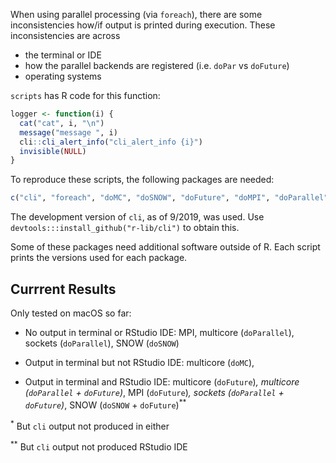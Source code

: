 When using parallel processing (via `foreach`), there are some inconsistencies how/if output is printed during execution. These inconsistencies are across

 * the terminal or IDE
 * how the parallel backends are registered (i.e. `doPar` vs `doFuture`)
 * operating systems

`scripts` has R code for this function:

```r
logger <- function(i) {
  cat("cat", i, "\n")
  message("message ", i)
  cli::cli_alert_info("cli_alert_info {i}")
  invisible(NULL)
}
```

To reproduce these scripts, the following packages are needed:


```r
c("cli", "foreach", "doMC", "doSNOW", "doFuture", "doMPI", "doParallel", "sessioninfo")
```

The development version of `cli`, as of 9/2019, was used. Use `devtools:::install_github("r-lib/cli")` to obtain this. 

Some of these packages need additional software outside of R. Each script prints the versions used for each package. 

## Currrent Results

Only tested on macOS so far:

* No output in terminal or RStudio IDE: MPI, multicore (`doParallel`), sockets (`doParallel`), SNOW (`doSNOW`)

* Output in terminal but not RStudio IDE: multicore (`doMC`), 

* Output in terminal and RStudio IDE: multicore (`doFuture`)<sup>*</sup>,  multicore (`doParallel` + `doFuture`)<sup>*</sup>, MPI (`doFuture`)<sup>*</sup>, sockets (`doParallel` + `doFuture`)<sup>*</sup>, SNOW (`doSNOW` + `doFuture`)<sup>**</sup>



<sup>*</sup> But `cli` output not produced in either

<sup>**</sup> But `cli` output not produced RStudio IDE